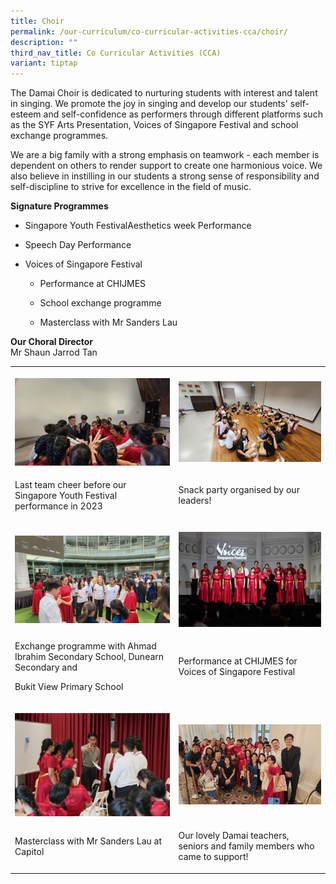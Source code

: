 ```yaml
---
title: Choir
permalink: /our-curriculum/co-curricular-activities-cca/choir/
description: ""
third_nav_title: Co Curricular Activities (CCA)
variant: tiptap
---
```

<p>The Damai Choir is dedicated to nurturing students with interest and talent
in singing. We promote the joy in singing and develop our students' self-esteem
and self-confidence as performers through different platforms such as the
SYF Arts Presentation, Voices of Singapore Festival and school exchange
programmes.</p>
<p>We are a big family with a strong emphasis on teamwork - each member is
dependent on others to render support to create one harmonious voice. We
also believe in instilling in our students a strong sense of responsibility
and self-discipline to strive for excellence in the field of music.</p>
<p><strong>Signature Programmes</strong>
</p>
<ul data-tight="true" class="tight">
<li>
<p>Singapore Youth FestivalAesthetics week Performance</p>
</li>
<li>
<p>Speech Day Performance</p>
</li>
<li>
<p>Voices of Singapore Festival</p>
<ul data-tight="true" class="tight">
<li>
<p>Performance at CHIJMES</p>
</li>
<li>
<p>School exchange programme</p>
</li>
<li>
<p>Masterclass with Mr Sanders Lau</p>
</li>
</ul>
</li>
</ul>
<p><strong>Our Choral Director<br></strong>Mr Shaun Jarrod Tan</p>
<table style="minWidth: 50px">
<colgroup>
<col>
<col>
</colgroup>
<tbody>
<tr>
<th rowspan="1" colspan="1">
<p></p>
<div class="isomer-image-wrapper">
<img style="width: 100%" height="auto" width="100%" alt="" src="/images/CCA/Choir/Choir_2025_01.jpg">
</div>
</th>
<th rowspan="1" colspan="1">
<p></p>
<div class="isomer-image-wrapper">
<img style="width: 100%" height="auto" width="100%" alt="" src="/images/CCA/Choir/Choir_2025_02.jpg">
</div>
</th>
</tr>
<tr>
<td rowspan="1" colspan="1">
<p>Last team cheer before our Singapore Youth Festival performance in 2023</p>
</td>
<td rowspan="1" colspan="1">
<p>Snack party organised by our leaders!</p>
</td>
</tr>
<tr>
<td rowspan="1" colspan="1">
<p></p>
<div class="isomer-image-wrapper">
<img style="width: 100%" height="auto" width="100%" alt="" src="/images/CCA/Choir/Choir_2025_03.jpg">
</div>
</td>
<td rowspan="1" colspan="1">
<p></p>
<div class="isomer-image-wrapper">
<img style="width: 100%" height="auto" width="100%" alt="" src="/images/CCA/Choir/Choir_2025_04.jpg">
</div>
</td>
</tr>
<tr>
<td rowspan="1" colspan="1">
<p>Exchange programme with Ahmad Ibrahim Secondary School, Dunearn Secondary
and</p>
<p>Bukit View Primary School</p>
</td>
<td rowspan="1" colspan="1">
<p>Performance at CHIJMES for Voices of Singapore Festival</p>
</td>
</tr>
<tr>
<td rowspan="1" colspan="1">
<p></p>
<div class="isomer-image-wrapper">
<img style="width: 100%" height="auto" width="100%" alt="" src="/images/CCA/Choir/Choir_2025_05.jpg">
</div>
</td>
<td rowspan="1" colspan="1">
<p></p>
<div class="isomer-image-wrapper">
<img style="width: 100%" height="auto" width="100%" alt="" src="/images/CCA/Choir/Choir_2025_06.jpg">
</div>
</td>
</tr>
<tr>
<td rowspan="1" colspan="1">
<p>Masterclass with Mr Sanders Lau at Capitol</p>
</td>
<td rowspan="1" colspan="1">
<p>Our lovely Damai teachers, seniors and family members who came to support!</p>
</td>
</tr>
</tbody>
</table>
<p></p>